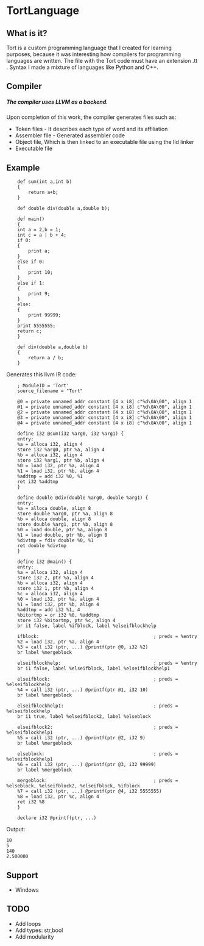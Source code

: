 # TortLanguage

## What is it?
Tort is a custom programming language that I created for learning purposes, because it was interesting how compilers for programming languages are written. The file with the Tort code must have an extension .tt . Syntax I made a mixture of languages like Python and C++.

## Compiler
##### The compiler uses LLVM as a backend.
Upon completion of this work, the compiler generates files such as:
- Token files - It describes each type of word and its affiliation
- Assembler file - Generated assembler code
- Object file, Which is then linked to an executable file using the lld linker
- Executable file
## Example
        def sum(int a,int b)
		{
			return a+b;
		}
		
		def double div(double a,double b);
		
		def main()
		{
		int a = 2,b = 1;
		int c = a | b + 4;
		if 0:
		{
			print a;
		}
		else if 0:
		{
			print 10;
		}
		else if 1:
		{
			print 9;
		}
		else:
		{
			print 99999;
		}
		print 5555555;
		return c;
		}
		
		def div(double a,double b)
		{
			return a / b;
		}
Generates this llvm IR code:

		; ModuleID = 'Tort'
		source_filename = "Tort"
		
		@0 = private unnamed_addr constant [4 x i8] c"%d\0A\00", align 1
		@1 = private unnamed_addr constant [4 x i8] c"%d\0A\00", align 1
		@2 = private unnamed_addr constant [4 x i8] c"%d\0A\00", align 1
		@3 = private unnamed_addr constant [4 x i8] c"%d\0A\00", align 1
		@4 = private unnamed_addr constant [4 x i8] c"%d\0A\00", align 1
		
		define i32 @sum(i32 %arg0, i32 %arg1) {
		entry:
		%a = alloca i32, align 4
		store i32 %arg0, ptr %a, align 4
		%b = alloca i32, align 4
		store i32 %arg1, ptr %b, align 4
		%0 = load i32, ptr %a, align 4
		%1 = load i32, ptr %b, align 4
		%addtmp = add i32 %0, %1
		ret i32 %addtmp
		}
		
		define double @div(double %arg0, double %arg1) {
		entry:
		%a = alloca double, align 8
		store double %arg0, ptr %a, align 8
		%b = alloca double, align 8
		store double %arg1, ptr %b, align 8
		%0 = load double, ptr %a, align 8
		%1 = load double, ptr %b, align 8
		%divtmp = fdiv double %0, %1
		ret double %divtmp
		}
		
		define i32 @main() {
		entry:
		%a = alloca i32, align 4
		store i32 2, ptr %a, align 4
		%b = alloca i32, align 4
		store i32 1, ptr %b, align 4
		%c = alloca i32, align 4
		%0 = load i32, ptr %a, align 4
		%1 = load i32, ptr %b, align 4
		%addtmp = add i32 %1, 4
		%bitortmp = or i32 %0, %addtmp
		store i32 %bitortmp, ptr %c, align 4
		br i1 false, label %ifblock, label %elseifblockhelp
		
		ifblock:                                          ; preds = %entry
		%2 = load i32, ptr %a, align 4
		%3 = call i32 (ptr, ...) @printf(ptr @0, i32 %2)
		br label %mergeblock
		
		elseifblockhelp:                                  ; preds = %entry
		br i1 false, label %elseifblock, label %elseifblockhelp1
		
		elseifblock:                                      ; preds = %elseifblockhelp
		%4 = call i32 (ptr, ...) @printf(ptr @1, i32 10)
		br label %mergeblock
		
		elseifblockhelp1:                                 ; preds = %elseifblockhelp
		br i1 true, label %elseifblock2, label %elseblock
		
		elseifblock2:                                     ; preds = %elseifblockhelp1
		%5 = call i32 (ptr, ...) @printf(ptr @2, i32 9)
		br label %mergeblock
		
		elseblock:                                        ; preds = %elseifblockhelp1
		%6 = call i32 (ptr, ...) @printf(ptr @3, i32 99999)
		br label %mergeblock
		
		mergeblock:                                       ; preds = %elseblock, %elseifblock2, %elseifblock, %ifblock
		%7 = call i32 (ptr, ...) @printf(ptr @4, i32 5555555)
		%8 = load i32, ptr %c, align 4
		ret i32 %8
		}
		
		declare i32 @printf(ptr, ...)

Output:

    10
	5
	140
	2.500000
	

## Support
- Windows

## TODO
- Add loops
- Add types: str,bool
- Add modularity